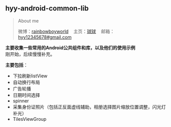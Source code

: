hyy-android-common-lib
-------------
> About me 
> 
> 微博：<a  href="http://weibo.com/rainbowboyworld" target="_blank">rainbowboyworld</a>&nbsp;&nbsp;&nbsp;&nbsp;主页：<a href="http://hyy12345678.github.io/" target="_blank">球球</a>&nbsp;&nbsp;&nbsp;&nbsp;邮箱：<a title="欢迎邮件与我交流" href="mailto:hyy12345678@gmail.com" target="_blank">hyy12345678#gmail.com</a>&nbsp;&nbsp;&nbsp;&nbsp;

**主要收集一些常用的Android公共组件和库，以及他们的使用示例**  
刚开始，后续慢慢补充。

**主要包括**：

- 下拉刷新listView
- 自动换行布局
- 广告轮播
- 日期时间选择
- spinner
- 采集身份证照片（包括正反面虚线辅助，相册选择图片缩放位置调整，闪光灯补光）
- TilesViewGroup


